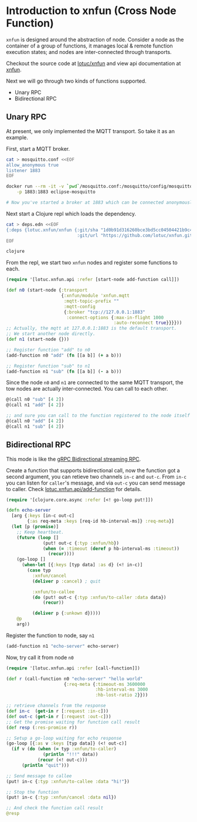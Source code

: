 # Introduction to xnfun (Cross Node Function)

`xnfun` is designed around the abstraction of node. Consider a node as the
container of a group of functions, it manages local & remote function execution
states; and nodes are inter-connected through transports.

Checkout the source code at [lotuc/xnfun](https://github.com/lotuc/xnfun) and
view api documentation at [xnfun](https://lotuc.org/xnfun).

Next we will go through two kinds of functions supported.

- Unary RPC
- Bidirectional RPC

## Unary RPC

At present, we only implemented the MQTT transport. So take it as an example.

First, start a MQTT broker.

```sh
cat > mosquitto.conf <<EOF
allow_anonymous true
listener 1883
EOF

docker run --rm -it -v `pwd`/mosquitto.conf:/mosquitto/config/mosquitto.conf \
    -p 1883:1883 eclipse-mosquitto

# Now you've started a broker at 1883 which can be connected anonymously.
```

Next start a Clojure repl which loads the dependency.

```sh
cat > deps.edn <<EOF
{:deps {lotuc.xnfun/xnfun {:git/sha "1d0b91d316260bce3bd5cc04504421b9c48eac3a"
                           :git/url "https://github.com/lotuc/xnfun.git"}}}
EOF

clojure
```

From the repl, we start two `xnfun` nodes and register some functions to each.

```clojure
(require '[lotuc.xnfun.api :refer [start-node add-function call]])

(def n0 (start-node {:transport
                     {:xnfun/module 'xnfun.mqtt
                      :mqtt-topic-prefix ""
                      :mqtt-config
                      {:broker "tcp://127.0.0.1:1883"
                       :connect-options {:max-in-flight 1000
                                         :auto-reconnect true}}}}))
;; Actually, the mqtt at 127.0.0.1:1883 is the default transport.
;; We start another node directly.
(def n1 (start-node {}))

;; Register function "add" to n0
(add-function n0 "add" (fn [[a b]] (+ a b)))

;; Register function "sub" to n1
(add-function n1 "sub" (fn [[a b]] (- a b)))
```

Since the node `n0` and `n1` are connected to the same MQTT transport, the tow
nodes are actually inter-connected. You can call to each other.

```clojure
@(call n0 "sub" [4 2])
@(call n1 "add" [4 2])

;; and sure you can call to the function registered to the node itself
@(call n0 "add" [4 2])
@(call n1 "sub" [4 2])
```

## Bidirectional RPC

This mode is like the [gRPC Bidirectional streaming RPC](https://grpc.io/docs/what-is-grpc/core-concepts/#bidirectional-streaming-rpc).

Create a function that supports bidirectional call, now the function got a
second argument, you can retieve two channels `in-c` and `out-c`. From `in-c`
you can listen for `caller`'s message, and via `out-c` you can send message to
caller. Check [lotuc.xnfun.api/add-function](https://lotuc.org/xnfun/lotuc.xnfun.api.html#var-add-function)
for details.

```clojure
(require '[clojure.core.async :refer [<! go-loop put!]])

(defn echo-server
  [arg {:keys [in-c out-c]
        {:as req-meta :keys [req-id hb-interval-ms]} :req-meta}]
  (let [p (promise)]
    ;; Keep heartbeat.
    (future (loop []
              (put! out-c {:typ :xnfun/hb})
              (when (= :timeout (deref p hb-interval-ms :timeout))
                (recur))))
    (go-loop []
      (when-let [{:keys [typ data] :as d} (<! in-c)]
        (case typ
          :xnfun/cancel
          (deliver p :cancel) ; quit

          :xnfun/to-callee
          (do (put! out-c {:typ :xnfun/to-caller :data data})
              (recur))

          (deliver p {:unkown d}))))
    @p
    arg))
```

Register the function to node, say `n1`

```clojure
(add-function n1 "echo-server" echo-server)
```

Now, try call it from node `n0`

```clojure
(require '[lotuc.xnfun.api :refer [call-function]])

(def r (call-function n0 "echo-server" "hello world"
                      {:req-meta {:timeout-ms 3600000
                                  :hb-interval-ms 3000
                                  :hb-lost-ratio 2}}))

;; retrieve channels from the response
(def in-c  (get-in r [:request :in-c]))
(def out-c (get-in r [:request :out-c]))
;; Get the promise waiting for function call result
(def resp (:res-promise r))

;; Setup a go-loop waiting for echo response
(go-loop [{:as v :keys [typ data]} (<! out-c)]
  (if v (do (when (= typ :xnfun/to-caller)
              (println "!!!" data))
            (recur (<! out-c)))
      (println "quit")))

;; Send message to callee
(put! in-c {:typ :xnfun/to-callee :data "hi!"})

;; Stop the function
(put! in-c {:typ :xnfun/cancel :data nil})

;; And check the function call result
@resp
```
